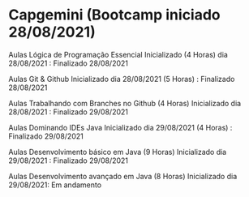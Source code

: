 # Capgemini (Bootcamp iniciado 28/08/2021)

Aulas Lógica de Programação Essencial Inicializado (4 Horas) dia 28/08/2021 : Finalizado 28/08/2021

Aulas Git & Github Inicializado dia 28/08/2021 (5 Horas) : Finalizado 28/08/2021

Aulas Trabalhando com Branches no Github (4 Horas) Inicializado dia 28/08/2021 : Finalizado 29/08/2021

Aulas Dominando IDEs Java Inicializado dia 29/08/2021 (4 Horas) : Finalizado 29/08/2021

Aulas Desenvolvimento básico em Java (9 Horas) Inicializado dia 29/08/2021 : Finalizado 29/08/2021

Aulas Desenvolvimento avançado em Java (8 Horas) Inicializado dia 29/08/2021:
Em andamento
